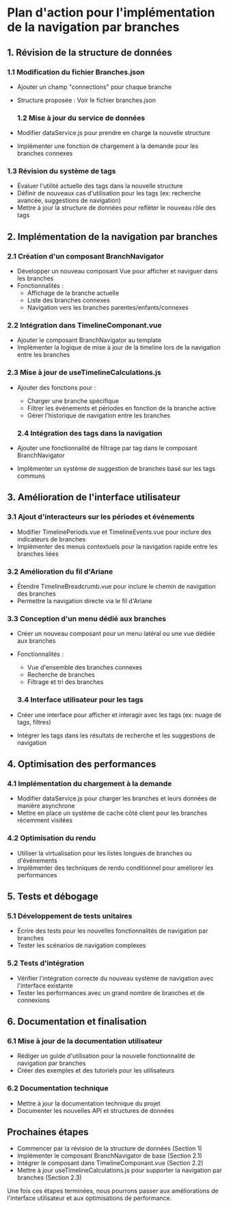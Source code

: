 # Plan d'action pour l'implémentation de la navigation par branches

## 1. Révision de la structure de données

### 1.1 Modification du fichier Branches.json

- Ajouter un champ "connections" pour chaque branche
- Structure proposée : Voir le fichier branches.json

  ### 1.2 Mise à jour du service de données
- Modifier dataService.js pour prendre en charge la nouvelle structure
- Implémenter une fonction de chargement à la demande pour les branches connexes

### 1.3 Révision du système de tags

- Évaluer l'utilité actuelle des tags dans la nouvelle structure
- Définir de nouveaux cas d'utilisation pour les tags (ex: recherche avancée, suggestions de navigation)
- Mettre à jour la structure de données pour refléter le nouveau rôle des tags

## 2. Implémentation de la navigation par branches

### 2.1 Création d'un composant BranchNavigator

- Développer un nouveau composant Vue pour afficher et naviguer dans les branches
- Fonctionnalités :
  - Affichage de la branche actuelle
  - Liste des branches connexes
  - Navigation vers les branches parentes/enfants/connexes

### 2.2 Intégration dans TimelineComponant.vue

- Ajouter le composant BranchNavigator au template
- Implémenter la logique de mise à jour de la timeline lors de la navigation entre les branches

### 2.3 Mise à jour de useTimelineCalculations.js

- Ajouter des fonctions pour :

  - Charger une branche spécifique
  - Filtrer les événements et périodes en fonction de la branche active
  - Gérer l'historique de navigation entre les branches

  ### 2.4 Intégration des tags dans la navigation

- Ajouter une fonctionnalité de filtrage par tag dans le composant BranchNavigator
- Implémenter un système de suggestion de branches basé sur les tags communs

## 3. Amélioration de l'interface utilisateur

### 3.1 Ajout d'interacteurs sur les périodes et événements

- Modifier TimelinePeriods.vue et TimelineEvents.vue pour inclure des indicateurs de branches
- Implémenter des menus contextuels pour la navigation rapide entre les branches liées

### 3.2 Amélioration du fil d'Ariane

- Étendre TimelineBreadcrumb.vue pour inclure le chemin de navigation des branches
- Permettre la navigation directe via le fil d'Ariane

### 3.3 Conception d'un menu dédié aux branches

- Créer un nouveau composant pour un menu latéral ou une vue dédiée aux branches
- Fonctionnalités :

  - Vue d'ensemble des branches connexes
  - Recherche de branches
  - Filtrage et tri des branches

  ### 3.4 Interface utilisateur pour les tags

- Créer une interface pour afficher et interagir avec les tags (ex: nuage de tags, filtres)
- Intégrer les tags dans les résultats de recherche et les suggestions de navigation

## 4. Optimisation des performances

### 4.1 Implémentation du chargement à la demande

- Modifier dataService.js pour charger les branches et leurs données de manière asynchrone
- Mettre en place un système de cache côté client pour les branches récemment visitées

### 4.2 Optimisation du rendu

- Utiliser la virtualisation pour les listes longues de branches ou d'événements
- Implémenter des techniques de rendu conditionnel pour améliorer les performances

## 5. Tests et débogage

### 5.1 Développement de tests unitaires

- Écrire des tests pour les nouvelles fonctionnalités de navigation par branches
- Tester les scénarios de navigation complexes

### 5.2 Tests d'intégration

- Vérifier l'intégration correcte du nouveau système de navigation avec l'interface existante
- Tester les performances avec un grand nombre de branches et de connexions

## 6. Documentation et finalisation

### 6.1 Mise à jour de la documentation utilisateur

- Rédiger un guide d'utilisation pour la nouvelle fonctionnalité de navigation par branches
- Créer des exemples et des tutoriels pour les utilisateurs

### 6.2 Documentation technique

- Mettre à jour la documentation technique du projet
- Documenter les nouvelles API et structures de données

## Prochaines étapes

- Commencer par la révision de la structure de données (Section 1)
- Implémenter le composant BranchNavigator de base (Section 2.1)
- Intégrer le composant dans TimelineComponant.vue (Section 2.2)
- Mettre à jour useTimelineCalculations.js pour supporter la navigation par branches (Section 2.3)

Une fois ces étapes terminées, nous pourrons passer aux améliorations de l'interface utilisateur et aux optimisations de performance.
